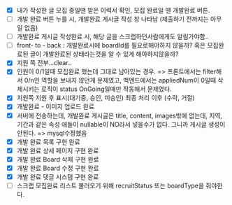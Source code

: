 - [x] 내가 작성한 글 모집 중일땐 받은 이력서 확인, 모집 완료일 땐 개발완료 버튼.
- [ ] 개발 완료 버튼 누를 시, 개발완료 게시글 작성 창 나타남 (제출하기 전까지는 아무일 없음)
- [ ] 개발완료 게시글 작성완료 시, 해당 글을 스크랩하던사람에게도 알림가야함..
- [ ] front- to - back : 개발완료시에 boardId를 필요로해야하지 않을까? 혹은 모집완료된 글이 개발완료된 상태라는것을 알 수 있게 해야하지않을까?
- [x] 지원 쪽 전부...clear..
- [x] 인원이 0/1일때 모집완료 했는데 그대로 남아있는 경우. => 프론트에서는 filter해서 0/n인 역할을 보내지 않던게 문제였고, 백엔드에서는 appliedNum이 0일때 삭제시키는 로직이 status OnGoing일때만 작동해서 문제였다.
- [x] 지원쪽 지원 후 표시(대기중, 승인, 미승인) 최종 처리 이후 (수락, 거절)
- [x] 개발완료 - 이미지 업로드 완료
- [x] 서버에 전송하는데, 개발완료 게시글은 title, content, images밖에 없는데, 지역, 기간과 같은 속성 애들이 nullable이 NO라서 넣을수가 없다. 그니까 게시글 생성이 안된다. => mysql수정했음
- [x] 개발 완료 목록 구현 완료
- [x] 개발 완료 상세 페이지 구현 완료
- [x] 개발 완료 Board 삭제 구현 완료
- [x] 개발 완료 Board 수정 구현 완료
- [x] 개발 완료 댓글 시스템 구현 완료
- [ ] 스크랩 모집완료 리스트 불러오기 위해 recruitStatus 또는 boardType을 줘야한다.